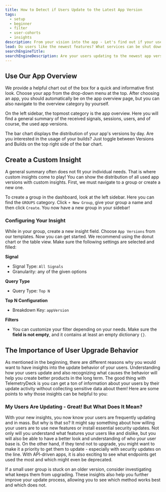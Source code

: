 ```yaml
---
title: How to Detect if Users Update to the Latest App Version
tags:
  - setup
  - beginner
  - filter
  - user-cohorts
  - insights
description: From your vision into the app - Let's find out if your users update to the newest version and make those changes worth it.
lead: Do users like the newest features? What services can be shut down? And do people install security updates? - Whatever the occasion, getting insights into the update behavior of your users is a helpful and a compelling way to ensure you hit your user's needs.
searchEngineTitle:
searchEngineDescription: Are your users updating to the newest app version? Let's find out the reason behind it and ways to improve upgrade behavior.
---
```


## Use Our App Overview

We provide a helpful chart out of the box for a quick and informative first look. Choose your app from the drop-down menu at the top. After choosing an app, you should automatically be on the app overview page, but you can also navigate to the overview category by yourself.

On the left sidebar, the topmost category is the app overview. Here you will find a general summary of the received signals, sessions, users, and of course, the used app versions.

The bar chart displays the distribution of your app's versions by day. Are you interested in the usage of your builds? Just toggle between Versions and Builds on the top right side of the bar chart.

## Create a Custom Insight

A general summary often does not fit your individual needs. That is where custom insights come to play! You can show the distribution of all used app versions with custom insights. First, we must navigate to a group or create a new one.

To create a group in the dashboard, look at the left sidebar. Here you can find the `GROUPS` category. Click `+ New Group`, give your group a name and then click `Create`. You now have a new group in your sidebar!

### Configuring Your Insight

While in your group, create a new insight field. Choose `App Versions` from our templates. Now you can get started.
We recommend using the donut chart or the table view. Make sure the following settings are selected and filled:

**Signal**

- Signal Type: `All Signals`
- Granularity: any of the given options

**Query Type**

- Query Type: `Top N`

**Top N Configuration**

- Breakdown Key: `appVersion`

**Filters**

- You can customize your filter depending on your needs. Make sure the **field is not empty**, and it contains at least an empty dictionary `{}`.

## The Importance of User Upgrade Behavior

As mentioned in the beginning, there are different reasons why you would want to have insights into the update behavior of your users. Understanding how your users update and also recognizing what causes the behavior will help you create better products in the long term. The good thing with TelemetryDeck is you can get a ton of information about your users by their update activity without collecting sensitive data about them! Here are some points to why those insights can be helpful to you:

### My Users Are Updating - Great! But What Does It Mean?

With your new insights, you now know your users are frequently updating and in mass. But why is that so? It might say something about how willing your users are to use new features or install essential security updates. Not only will you understand what features your users like and dislike, but you will also be able to have a better look and understanding of who your user base is.
On the other hand, if they tend not to upgrade, you might want to make it a priority to get them to update - especially with security updates on the line.
With API-driven apps, it is also exciting to see what endpoints get used the most and which might even be deprecated.

If a small user group is stuck on an older version, consider investigating what keeps them from upgrading. These insights also help you further improve your update process, allowing you to see which method works best and which does not.
